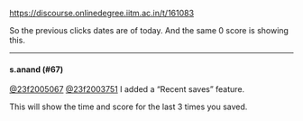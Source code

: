 https://discourse.onlinedegree.iitm.ac.in/t/161083

So the previous clicks dates are of today. And the same 0 score is showing this.</p><hr>

<h4>s.anand (#67)</h4>
<p><a class="mention" href="/u/23f2005067">@23f2005067</a> <a class="mention" href="/u/23f2003751">@23f2003751</a> I added a “Recent saves” feature.</p>
<p>This will show the time and score for the last 3 times you saved.